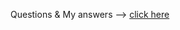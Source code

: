 Questions & My answers --> <a href="http://geekresearchlab.net/coursera/android-handheld-1/quiz2.pdf">click here</a>
